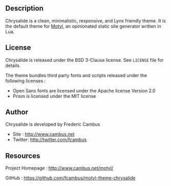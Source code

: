 ## Description

Chrysalide is a clean, minimalistic, responsive, and Lynx friendly theme. It is the default theme for [Motyl](http://www.cambus.net/motyl/), an opinionated static site generator written in Lua.

## License

Chrysalide is released under the BSD 3-Clause license. See `LICENSE` file for details.

The theme bundles third party fonts and scripts released under the following licenses :

- Open Sans fonts are licensed under the Apache license Version 2.0
- Prism is licensed under the MIT license

## Author

Chrysalide is developed by Frederic Cambus

- Site : http://www.cambus.net
- Twitter: http://twitter.com/fcambus

## Resources

Project Homepage : http://www.cambus.net/motyl/

GitHub : https://github.com/fcambus/motyl-theme-chrysalide